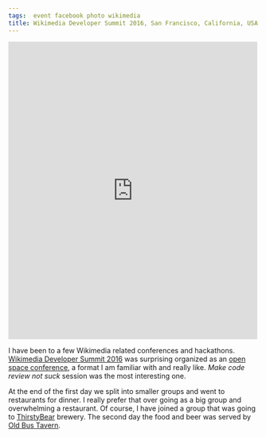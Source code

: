 ```yaml
---
tags:  event facebook photo wikimedia
title: Wikimedia Developer Summit 2016, San Francisco, California, USA
---
```

<iframe src="https://www.facebook.com/plugins/post.php?href=https%3A%2F%2Fwww.facebook.com%2Fmedia%2Fset%2F%3Fset%3Da.10154113483962290.1073741858.735252289%26type%3D3&width=500" width="500" height="597" style="border:none;overflow:hidden" scrolling="no" frameborder="0" allowTransparency="true"></iframe>

I have been to a few Wikimedia related conferences and hackathons. [Wikimedia Developer Summit 2016](https://www.mediawiki.org/wiki/Wikimedia_Developer_Summit_2016) was surprising organized as an [open space conference](https://en.wikipedia.org/wiki/Open_Space_Technology), a format I am familiar with and really like. *Make code review not suck* session was the most interesting one.

At the end of the first day we split into smaller groups and went to restaurants for dinner. I really prefer that over going as a big group and overwhelming a restaurant. Of course, I have joined a group that was going to [ThirstyBear](http://thirstybear.com/) brewery. The second day the food and beer was served by [Old Bus Tavern](http://www.oldbustavern.com/).
